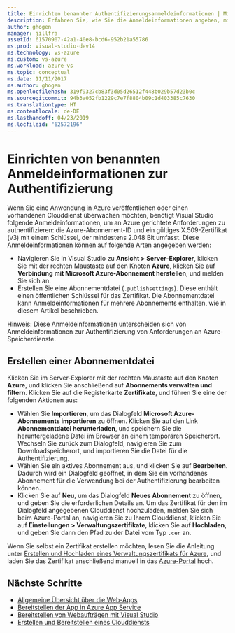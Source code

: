 ```yaml
---
title: Einrichten benannter Authentifizierungsanmeldeinformationen | Microsoft-Dokumentation
description: Erfahren Sie, wie Sie die Anmeldeinformationen angeben, mit denen Visual Studio Anforderungen für Azure authentifizieren kann, um eine Anwendung von Visual Studio aus in Azure zu veröffentlichen oder einen vorhandenen Clouddienst zu überwachen.
author: ghogen
manager: jillfra
assetId: 61570907-42a1-40e8-bcd6-952b21a55786
ms.prod: visual-studio-dev14
ms.technology: vs-azure
ms.custom: vs-azure
ms.workload: azure-vs
ms.topic: conceptual
ms.date: 11/11/2017
ms.author: ghogen
ms.openlocfilehash: 319f9327cb83f3d05d26512f448b029b57d23b0c
ms.sourcegitcommit: 94b3a052fb1229c7e7f8804b09c1d403385c7630
ms.translationtype: HT
ms.contentlocale: de-DE
ms.lasthandoff: 04/23/2019
ms.locfileid: "62572196"
---
```

# <a name="set-up-named-authentication-credentials"></a>Einrichten von benannten Anmeldeinformationen zur Authentifizierung

Wenn Sie eine Anwendung in Azure veröffentlichen oder einen vorhandenen Clouddienst überwachen möchten, benötigt Visual Studio folgende Anmeldeinformationen, um an Azure gerichtete Anforderungen zu authentifizieren: die Azure-Abonnement-ID und ein gültiges X.509-Zertifikat (v3) mit einem Schlüssel, der mindestens 2.048 Bit umfasst. Diese Anmeldeinformationen können auf folgende Arten angegeben werden:

- Navigieren Sie in Visual Studio zu **Ansicht > Server-Explorer**, klicken Sie mit der rechten Maustaste auf den Knoten **Azure**, klicken Sie auf **Verbindung mit Microsoft Azure-Abonnement herstellen**, und melden Sie sich an.
- Erstellen Sie eine Abonnementdatei (`.publishsettings`). Diese enthält einen öffentlichen Schlüssel für das Zertifikat. Die Abonnementdatei kann Anmeldeinformationen für mehrere Abonnements enthalten, wie in diesem Artikel beschrieben.

Hinweis: Diese Anmeldeinformationen unterscheiden sich von Anmeldeinformationen zur Authentifizierung von Anforderungen an Azure-Speicherdienste.

## <a name="create-a-subscription-file"></a>Erstellen einer Abonnementdatei

Klicken Sie im Server-Explorer mit der rechten Maustaste auf den Knoten **Azure**, und klicken Sie anschließend auf **Abonnements verwalten und filtern**. Klicken Sie auf die Registerkarte **Zertifikate**, und führen Sie eine der folgenden Aktionen aus:

- Wählen Sie **Importieren**, um das Dialogfeld **Microsoft Azure-Abonnements importieren** zu öffnen. Klicken Sie auf den Link **Abonnementdatei herunterladen**, und speichern Sie die heruntergeladene Datei im Browser an einem temporären Speicherort. Wechseln Sie zurück zum Dialogfeld, navigieren Sie zum Downloadspeicherort, und importieren Sie die Datei für die Authentifizierung.
- Wählen Sie ein aktives Abonnement aus, und klicken Sie auf **Bearbeiten**. Dadurch wird ein Dialogfeld geöffnet, in dem Sie ein vorhandenes Abonnement für die Verwendung bei der Authentifizierung bearbeiten können.
- Klicken Sie auf **Neu**, um das Dialogfeld **Neues Abonnement** zu öffnen, und geben Sie die erforderlichen Details an. Um das Zertifikat für den im Dialogfeld angegebenen Clouddienst hochzuladen, melden Sie sich beim Azure-Portal an, navigieren Sie zu Ihrem Clouddienst, klicken Sie auf **Einstellungen > Verwaltungszertifikate**, klicken Sie auf **Hochladen**, und geben Sie dann den Pfad zu der Datei vom Typ `.cer` an.

Wenn Sie selbst ein Zertifikat erstellen möchten, lesen Sie die Anleitung unter [Erstellen und Hochladen eines Verwaltungszertifikats für Azure](https://msdn.microsoft.com/library/windowsazure/gg551722.aspx), und laden Sie das Zertifikat anschließend manuell in das [Azure-Portal](https://portal.azure.com/) hoch.

## <a name="next-steps"></a>Nächste Schritte

- [Allgemeine Übersicht über die Web-Apps](https://docs.microsoft.com/azure/app-service/)
- [Bereitstellen der App in Azure App Service](https://docs.microsoft.com/azure/app-service/app-service-deploy-local-git) 
- [Bereitstellen von Webaufträgen mit Visual Studio](https://docs.microsoft.com/azure/app-service/websites-dotnet-deploy-webjobs)
- [Erstellen und Bereitstellen eines Clouddiensts](https://docs.microsoft.com/azure/cloud-services/cloud-services-how-to-create-deploy-portal)